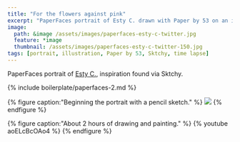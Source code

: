 ```yaml
---
title: "For the flowers against pink"
excerpt: "PaperFaces portrait of Esty C. drawn with Paper by 53 on an iPad."
image: 
  path: &image /assets/images/paperfaces-esty-c-twitter.jpg 
  feature: *image
  thumbnail: /assets/images/paperfaces-esty-c-twitter-150.jpg
tags: [portrait, illustration, Paper by 53, Sktchy, time lapse]
---
```


PaperFaces portrait of [Esty C.](http://sktchy.com/WfStFC), inspiration found via Sktchy.

{% include boilerplate/paperfaces-2.md %}

{% figure caption:"Beginning the portrait with a pencil sketch." %}
[![](/assets/images/paperfaces-esty-c-process-1-750.jpg)](/assets/images/paperfaces-esty-c-process-1-lg.jpg)
{% endfigure %}

{% figure caption:"About 2 hours of drawing and painting." %}
{% youtube aoELcBcOAo4 %}
{% endfigure %}
